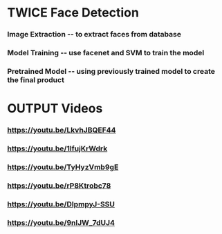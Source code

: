 # TWICE Face Detection

### Image Extraction -- to extract faces from database
### Model Training -- use facenet and SVM to train the model
### Pretrained Model -- using previously trained model to create the final product

# OUTPUT Videos

### https://youtu.be/LkvhJBQEF44
### https://youtu.be/1lfujKrWdrk
### https://youtu.be/TyHyzVmb9gE
### https://youtu.be/rP8Ktrobc78
### https://youtu.be/DIpmpyJ-SSU
### https://youtu.be/9nlJW_7dUJ4
